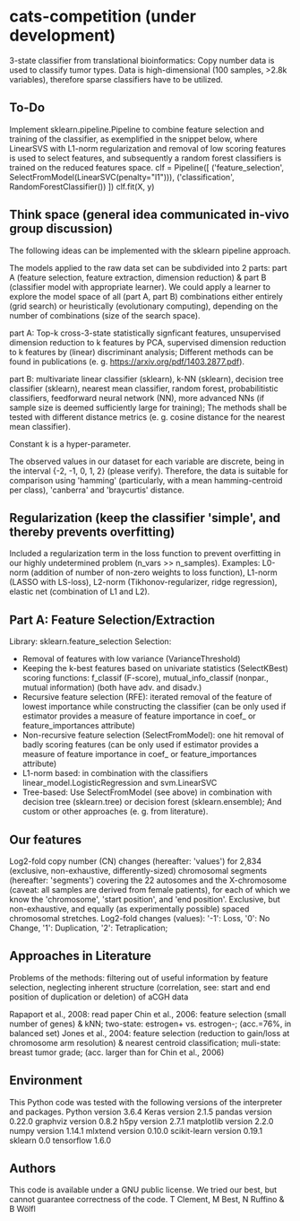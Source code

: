 # cats-competition (under development)
3-state classifier from translational bioinformatics: Copy number data is used to classify tumor types.
Data is high-dimensional (100 samples, >2.8k variables), therefore sparse classifiers have to be utilized.

## To-Do
Implement sklearn.pipeline.Pipeline to combine feature selection and training of the classifier, as exemplified in the snippet below, where LinearSVS with L1-norm regularization and removal of low scoring features is used to select features, and subsequently a random forest classifiers is trained on the reduced features space.
clf = Pipeline([
  ('feature_selection', SelectFromModel(LinearSVC(penalty="l1"))),
  ('classification', RandomForestClassifier())
])
clf.fit(X, y)

## Think space (general idea communicated in-vivo group discussion)
The following ideas can be implemented with the sklearn pipeline approach.

The models applied to the raw data set can be subdivided into 2 parts: part A (feature selection, feature extraction, dimension reduction) & part B (classifier model with appropriate learner). We could apply a learner to explore the model space of all (part A, part B) combinations either entirely (grid search) or heuristically (evolutionary computing), depending on the number of combinations (size of the search space).

part A: Top-k cross-3-state statistically signficant features, unsupervised dimension reduction to k features by PCA, supervised dimension reduction to k features by (linear) discriminant analysis;
Different methods can be found in publications (e. g. https://arxiv.org/pdf/1403.2877.pdf).

part B: multivariate linear classifier (sklearn), k-NN (sklearn), decision tree classifier (sklearn), nearest mean classifier, random forest, probabilitistic classifiers, feedforward neural network (NN), more advanced NNs (if sample size is deemed sufficiently large for training);
The methods shall be tested with different distance metrics (e. g. cosine distance for the nearest mean classifier).

Constant k is a hyper-parameter.

The observed values in our dataset for each variable are discrete, being in the interval {-2, -1, 0, 1, 2} (please verify). Therefore, the data is suitable for comparison using 'hamming' (particularly, with a mean hamming-centroid per class), 'canberra' and 'braycurtis' distance.

## Regularization (keep the classifier 'simple', and thereby prevents overfitting)
Included a regularization term in the loss function to prevent overfitting in our highly undetermined problem (n_vars >> n_samples). Examples: L0-norm (addition of number of non-zero weights to loss function), L1-norm (LASSO with LS-loss), L2-norm (Tikhonov-regularizer, ridge regression), elastic net (combination of L1 and L2).

## Part A: Feature Selection/Extraction
Library: sklearn.feature_selection
Selection:
  - Removal of features with low variance (VarianceThreshold)
  - Keeping the k-best features based on univariate statistics (SelectKBest)
      scoring functions: f_classif (F-score), mutual_info_classif (nonpar., mutual information) (both have adv. and disadv.)
  - Recursive feature selection (RFE): iterated removal of the feature of lowest importance while constructing the classifier (can be only used if estimator provides a measure of feature importance in coef_ or feature_importances attribute)
  - Non-recursive feature selection (SelectFromModel): one hit removal of badly scoring features (can be only used if estimator provides a measure of feature importance in coef_ or feature_importances attribute)
  - L1-norm based: in combination with the classifiers linear_model.LogisticRegression and svm.LinearSVC
  - Tree-based: Use SelectFromModel (see above) in combination with decision tree (sklearn.tree) or decision forest (sklearn.ensemble);
And custom or other approaches (e. g. from literature).
   
## Our features
Log2-fold copy number (CN) changes (hereafter: 'values') for 2,834 (exclusive, non-exhaustive, differently-sized) chromosomal segments (hereafter: 'segments') covering the 22 autosomes and the X-chromosome (caveat: all samples are derived from female patients), for each of which we know the 'chromosome', 'start position', and 'end position'.
Exclusive, but non-exhaustive, and equally (as experimentally possible) spaced chromosomal stretches.
Log2-fold changes (values): '-1': Loss, '0': No Change, '1': Duplication, '2': Tetraplication;

## Approaches in Literature
Problems of the methods: filtering out of useful information by feature selection, neglecting inherent structure (correlation, see: start and end position of duplication or deletion) of aCGH data

Rapaport et al., 2008: read paper
Chin et al., 2006: feature selection (small number of genes) & kNN; two-state: estrogen+ vs. estrogen-; (acc.=76%, in balanced set)
Jones et al., 2004: feature selection (reduction to gain/loss at chromosome arm resolution) & nearest centroid classification; muli-state: breast tumor grade; (acc. larger than for Chin et al., 2006)

## Environment
This Python code was tested with the following versions of the interpreter and packages.
Python version 3.6.4
Keras version 2.1.5
pandas version 0.22.0
graphviz version 0.8.2
h5py version 2.7.1
matplotlib version 2.2.0
numpy version 1.14.1
mlxtend version 0.10.0
scikit-learn version 0.19.1
sklearn 0.0
tensorflow 1.6.0

## Authors
This code is available under a GNU public license. We tried our best, but cannot guarantee correctness of the code.
T Clement, M Best, N Ruffino & B Wölfl



